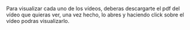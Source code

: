 Para visualizar cada uno de los vídeos, deberas descargarte el pdf del vídeo que quieras ver, una vez hecho, lo abres y haciendo click sobre el vídeo podras visualizarlo.

